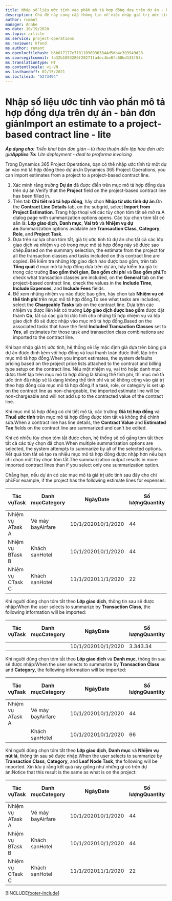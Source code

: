 ```yaml
---
title: Nhập số liệu ước tính vào phần mô tả hợp đồng dựa trên dự án - bản đơn giản
description: Chủ đề này cung cấp thông tin về việc nhập giá trị ước tính tài chính từ dự án vào mục mô tả hợp đồng.
author: rumant
manager: Annbe
ms.date: 10/19/2020
ms.topic: article
ms.service: project-operations
ms.reviewer: kfend
ms.author: rumant
ms.openlocfilehash: b6b017177e718110969363844d5db4c393949d28
ms.sourcegitcommit: fa32b1893286f20271fa4ec4be8fc68bd135f53c
ms.translationtype: HT
ms.contentlocale: vi-VN
ms.lasthandoff: 02/15/2021
ms.locfileid: "5273494"
---
```

# <a name="import-an-estimate-to-a-project-based-contract-line---lite"></a><span data-ttu-id="86056-103">Nhập số liệu ước tính vào phần mô tả hợp đồng dựa trên dự án - bản đơn giản</span><span class="sxs-lookup"><span data-stu-id="86056-103">Import an estimate to a project-based contract line - lite</span></span>

<span data-ttu-id="86056-104">_**Áp dụng cho:** Triển khai bản đơn giản – từ thỏa thuận đến lập hóa đơn ước giá_</span><span class="sxs-lookup"><span data-stu-id="86056-104">_**Applies To:** Lite deployment - deal to proforma invoicing_</span></span>

<span data-ttu-id="86056-105">Trong Dynamics 365 Project Operations, bạn có thể nhập ước tính từ một dự án vào mô tả hợp đồng theo dự án.</span><span class="sxs-lookup"><span data-stu-id="86056-105">In Dynamics 365 Project Operations, you can import estimates from a project to a project-based contract line.</span></span>

1. <span data-ttu-id="86056-106">Xác minh rằng trường **Dự án** đã được điền trên mục mô tả hợp đồng dựa trên dự án.</span><span class="sxs-lookup"><span data-stu-id="86056-106">Verify that the **Project** field on the project-based contract line has been filled in.</span></span>
2. <span data-ttu-id="86056-107">Trên tab **Chi tiết mô tả hợp đồng**, hãy chọn **Nhập từ ước tính dự án**.</span><span class="sxs-lookup"><span data-stu-id="86056-107">On the **Contract Line Details** tab, on the subgrid, select **Import from Project Estimation**.</span></span> <span data-ttu-id="86056-108">Trang hộp thoại với các tùy chọn tóm tắt sẽ mở ra.</span><span class="sxs-lookup"><span data-stu-id="86056-108">A dialog page with summarization options opens.</span></span> <span data-ttu-id="86056-109">Các tùy chọn tóm tắt có sẵn là: **Lớp giao dịch**, **Danh mục**, **Vai trò** và **Nhiệm vụ dự án**.</span><span class="sxs-lookup"><span data-stu-id="86056-109">Summarization options available are **Transaction Class**, **Category**, **Role**, and **Project Task**.</span></span>
3. <span data-ttu-id="86056-110">Dựa trên sự lựa chọn tóm tắt, giá trị ước tính từ dự án cho tất cả các lớp giao dịch và nhiệm vụ có trong mục mô tả hợp đồng này sẽ được sao chép.</span><span class="sxs-lookup"><span data-stu-id="86056-110">Based on the summary selection, the estimate from the project for all the transaction classes and tasks included on this contract line are copied.</span></span> <span data-ttu-id="86056-111">Để kiểm tra những lớp giao dịch nào được bao gồm, trên tab **Tổng quát** ở mục mô tả hợp đồng dựa trên dự án, hãy kiểm tra giá trị trong các trường **Bao gồm thời gian**, **Bao gồm chi phí** và **Bao gồm phí**.</span><span class="sxs-lookup"><span data-stu-id="86056-111">To check what transaction classes are included, on the **General** tab on the project-based contract line, check the values in the **Include Time**, **Include Expenses**, and **Include Fees** fields.</span></span> 
4. <span data-ttu-id="86056-112">Để xem những nhiệm vụ nào được bao gồm, hãy chọn tab **Nhiệm vụ có thể tính phí** trên mục mô tả hợp đồng.</span><span class="sxs-lookup"><span data-stu-id="86056-112">To see what tasks are included, select the **Chargeable Tasks** tab on the contract line.</span></span> <span data-ttu-id="86056-113">Dựa trên các nhiệm vụ được liên kết có trường **Lớp giao dịch được bao gồm** được đặt thành **Có**, tất cả các giá trị ước tính cho những tổ hợp nhiệm vụ và lớp giao dịch đó sẽ được nhập vào mục mô tả hợp đồng.</span><span class="sxs-lookup"><span data-stu-id="86056-113">Based on the associated tasks that have the field **Included Transaction Classes** set to **Yes**, all estimates for those task and transaction class combinations are imported to the contract line.</span></span>

<span data-ttu-id="86056-114">Khi bạn nhập giá trị ước tính, hệ thống sẽ lấy mặc định giá dựa trên bảng giá dự án được đính kèm với hợp đồng và loại thanh toán được thiết lập trên mục mô tả hợp đồng.</span><span class="sxs-lookup"><span data-stu-id="86056-114">When you import estimates, the system defaults pricing based on the project price lists attached to the contract and billing type setup on the contract line.</span></span> <span data-ttu-id="86056-115">Nếu một nhiệm vụ, vai trò hoặc danh mục được thiết lập trên mục mô tả hợp đồng là không thể tính phí, thì mục mô tả ước tính đã nhập sẽ là dạng không thể tính phí và sẽ không cộng vào giá trị theo hợp đồng của mục mô tả hợp đồng.</span><span class="sxs-lookup"><span data-stu-id="86056-115">If a task, role, or category is set up on the contract line as non-chargeable, the imported estimate line will be non-chargeable and will not add up to the contracted value of the contract line.</span></span>

<span data-ttu-id="86056-116">Khi mục mô tả hợp đồng có chi tiết mô tả, các trường **Giá trị hợp đồng** và **Thuế ước tính** trên mục mô tả hợp đồng được tóm tắt và không thể chỉnh sửa.</span><span class="sxs-lookup"><span data-stu-id="86056-116">When a contract line has line details, the **Contract Value** and **Estimated Tax** fields on the contract line are summarized and can't be edited.</span></span>

<span data-ttu-id="86056-117">Khi có nhiều tùy chọn tóm tắt được chọn, hệ thống sẽ cố gắng tóm tắt theo tất cả các tùy chọn đã chọn.</span><span class="sxs-lookup"><span data-stu-id="86056-117">When multiple summarization options are selected, the system attempts to summarize by all of the selected options.</span></span> <span data-ttu-id="86056-118">Kết quả tóm tắt sẽ tạo ra nhiều mục mô tả hợp đồng được nhập hơn nếu bạn chỉ chọn một tùy chọn tóm tắt.</span><span class="sxs-lookup"><span data-stu-id="86056-118">The summarization output results in more imported contract lines than if you select only one summarization option.</span></span>

<span data-ttu-id="86056-119">Chẳng hạn, nếu dự án có các mục mô tả giá trị ước tính sau đây cho chi phí:</span><span class="sxs-lookup"><span data-stu-id="86056-119">For example, if the project has the following estimate lines for expenses:</span></span>

| <span data-ttu-id="86056-120">Tác vụ</span><span class="sxs-lookup"><span data-stu-id="86056-120">Task</span></span> | <span data-ttu-id="86056-121">Danh mục</span><span class="sxs-lookup"><span data-stu-id="86056-121">Category</span></span> | <span data-ttu-id="86056-122">Ngày</span><span class="sxs-lookup"><span data-stu-id="86056-122">Date</span></span> | <span data-ttu-id="86056-123">Số lượng</span><span class="sxs-lookup"><span data-stu-id="86056-123">Quantity</span></span> | <span data-ttu-id="86056-124">Đơn giá</span><span class="sxs-lookup"><span data-stu-id="86056-124">Unit price</span></span> | <span data-ttu-id="86056-125">Số lượng</span><span class="sxs-lookup"><span data-stu-id="86056-125">Amount</span></span> |
| --- | --- | --- | --- | --- | --- |
| <span data-ttu-id="86056-126">Nhiệm vụ A</span><span class="sxs-lookup"><span data-stu-id="86056-126">Task A</span></span> | <span data-ttu-id="86056-127">Vé máy bay</span><span class="sxs-lookup"><span data-stu-id="86056-127">Airfare</span></span> | <span data-ttu-id="86056-128">10/1/2020</span><span class="sxs-lookup"><span data-stu-id="86056-128">10/1/2020</span></span> | <span data-ttu-id="86056-129">4</span><span class="sxs-lookup"><span data-stu-id="86056-129">4</span></span> | <span data-ttu-id="86056-130">400</span><span class="sxs-lookup"><span data-stu-id="86056-130">400</span></span> | <span data-ttu-id="86056-131">1600</span><span class="sxs-lookup"><span data-stu-id="86056-131">1600</span></span> |
| <span data-ttu-id="86056-132">Nhiệm vụ B</span><span class="sxs-lookup"><span data-stu-id="86056-132">Task B</span></span> | <span data-ttu-id="86056-133">Khách sạn</span><span class="sxs-lookup"><span data-stu-id="86056-133">Hotel</span></span> | <span data-ttu-id="86056-134">10/1/2020</span><span class="sxs-lookup"><span data-stu-id="86056-134">10/1/2020</span></span> | <span data-ttu-id="86056-135">4</span><span class="sxs-lookup"><span data-stu-id="86056-135">4</span></span> | <span data-ttu-id="86056-136">200</span><span class="sxs-lookup"><span data-stu-id="86056-136">200</span></span> | <span data-ttu-id="86056-137">800</span><span class="sxs-lookup"><span data-stu-id="86056-137">800</span></span> |
| <span data-ttu-id="86056-138">Nhiệm vụ C</span><span class="sxs-lookup"><span data-stu-id="86056-138">Task C</span></span> | <span data-ttu-id="86056-139">Khách sạn</span><span class="sxs-lookup"><span data-stu-id="86056-139">Hotel</span></span> | <span data-ttu-id="86056-140">11/1/2020</span><span class="sxs-lookup"><span data-stu-id="86056-140">11/1/2020</span></span> | <span data-ttu-id="86056-141">2</span><span class="sxs-lookup"><span data-stu-id="86056-141">2</span></span> | <span data-ttu-id="86056-142">200</span><span class="sxs-lookup"><span data-stu-id="86056-142">200</span></span> | <span data-ttu-id="86056-143">400</span><span class="sxs-lookup"><span data-stu-id="86056-143">400</span></span> |

<span data-ttu-id="86056-144">Khi người dùng chọn tóm tắt theo **Lớp giao dịch**, thông tin sau sẽ được nhập:</span><span class="sxs-lookup"><span data-stu-id="86056-144">When the user selects to summarize by **Transaction Class**, the following information will be imported:</span></span>

| <span data-ttu-id="86056-145">Tác vụ</span><span class="sxs-lookup"><span data-stu-id="86056-145">Task</span></span> | <span data-ttu-id="86056-146">Danh mục</span><span class="sxs-lookup"><span data-stu-id="86056-146">Category</span></span> | <span data-ttu-id="86056-147">Ngày</span><span class="sxs-lookup"><span data-stu-id="86056-147">Date</span></span> | <span data-ttu-id="86056-148">Số lượng</span><span class="sxs-lookup"><span data-stu-id="86056-148">Quantity</span></span> | <span data-ttu-id="86056-149">Đơn giá</span><span class="sxs-lookup"><span data-stu-id="86056-149">Unit price</span></span> | <span data-ttu-id="86056-150">Số lượng</span><span class="sxs-lookup"><span data-stu-id="86056-150">Amount</span></span> |
| --- | --- | --- | --- | --- | --- |
| &nbsp; | &nbsp; | <span data-ttu-id="86056-151">10/1/2020</span><span class="sxs-lookup"><span data-stu-id="86056-151">10/1/2020</span></span> | <span data-ttu-id="86056-152">3.34</span><span class="sxs-lookup"><span data-stu-id="86056-152">3.34</span></span> | <span data-ttu-id="86056-153">840</span><span class="sxs-lookup"><span data-stu-id="86056-153">840</span></span> | <span data-ttu-id="86056-154">2800</span><span class="sxs-lookup"><span data-stu-id="86056-154">2800</span></span> |

<span data-ttu-id="86056-155">Khi người dùng chọn tóm tắt theo **Lớp giao dịch** và **Danh mục**, thông tin sau sẽ được nhập:</span><span class="sxs-lookup"><span data-stu-id="86056-155">When the user selects to summarize by **Transaction Class** and **Category**, the following information will be imported:</span></span>

| <span data-ttu-id="86056-156">Tác vụ</span><span class="sxs-lookup"><span data-stu-id="86056-156">Task</span></span> | <span data-ttu-id="86056-157">Danh mục</span><span class="sxs-lookup"><span data-stu-id="86056-157">Category</span></span> | <span data-ttu-id="86056-158">Ngày</span><span class="sxs-lookup"><span data-stu-id="86056-158">Date</span></span> | <span data-ttu-id="86056-159">Số lượng</span><span class="sxs-lookup"><span data-stu-id="86056-159">Quantity</span></span> | <span data-ttu-id="86056-160">Đơn giá</span><span class="sxs-lookup"><span data-stu-id="86056-160">Unit price</span></span> | <span data-ttu-id="86056-161">Số lượng</span><span class="sxs-lookup"><span data-stu-id="86056-161">Amount</span></span> |
| --- | --- | --- | --- | --- | --- |
| <span data-ttu-id="86056-162">Nhiệm vụ A</span><span class="sxs-lookup"><span data-stu-id="86056-162">Task A</span></span> | <span data-ttu-id="86056-163">Vé máy bay</span><span class="sxs-lookup"><span data-stu-id="86056-163">Airfare</span></span> | <span data-ttu-id="86056-164">10/1/2020</span><span class="sxs-lookup"><span data-stu-id="86056-164">10/1/2020</span></span> | <span data-ttu-id="86056-165">4</span><span class="sxs-lookup"><span data-stu-id="86056-165">4</span></span> | <span data-ttu-id="86056-166">400</span><span class="sxs-lookup"><span data-stu-id="86056-166">400</span></span> | <span data-ttu-id="86056-167">1600</span><span class="sxs-lookup"><span data-stu-id="86056-167">1600</span></span> |
| &nbsp;| <span data-ttu-id="86056-168">Khách sạn</span><span class="sxs-lookup"><span data-stu-id="86056-168">Hotel</span></span> | <span data-ttu-id="86056-169">10/1/2020</span><span class="sxs-lookup"><span data-stu-id="86056-169">10/1/2020</span></span> | <span data-ttu-id="86056-170">6</span><span class="sxs-lookup"><span data-stu-id="86056-170">6</span></span> | <span data-ttu-id="86056-171">200</span><span class="sxs-lookup"><span data-stu-id="86056-171">200</span></span> | <span data-ttu-id="86056-172">1200</span><span class="sxs-lookup"><span data-stu-id="86056-172">1200</span></span> |

<span data-ttu-id="86056-173">Khi người dùng chọn tóm tắt theo **Lớp giao dịch**, **Danh mục** và **Nhiệm vụ nút lá**, thông tin sau sẽ được nhập.</span><span class="sxs-lookup"><span data-stu-id="86056-173">When the user selects to summarize by **Transaction Class**, **Category**, and **Leaf Node Task**, the following will be imported.</span></span> <span data-ttu-id="86056-174">Xin lưu ý rằng kết quả này giống như những gì có trên dự án:</span><span class="sxs-lookup"><span data-stu-id="86056-174">Notice that this result is the same as what is on the project:</span></span>

| <span data-ttu-id="86056-175">Tác vụ</span><span class="sxs-lookup"><span data-stu-id="86056-175">Task</span></span> | <span data-ttu-id="86056-176">Danh mục</span><span class="sxs-lookup"><span data-stu-id="86056-176">Category</span></span> | <span data-ttu-id="86056-177">Ngày</span><span class="sxs-lookup"><span data-stu-id="86056-177">Date</span></span> | <span data-ttu-id="86056-178">Số lượng</span><span class="sxs-lookup"><span data-stu-id="86056-178">Quantity</span></span> | <span data-ttu-id="86056-179">Đơn giá</span><span class="sxs-lookup"><span data-stu-id="86056-179">Unit price</span></span> | <span data-ttu-id="86056-180">Số lượng</span><span class="sxs-lookup"><span data-stu-id="86056-180">Amount</span></span> |
| --- | --- | --- | --- | --- | --- |
| <span data-ttu-id="86056-181">Nhiệm vụ A</span><span class="sxs-lookup"><span data-stu-id="86056-181">Task A</span></span> | <span data-ttu-id="86056-182">Vé máy bay</span><span class="sxs-lookup"><span data-stu-id="86056-182">Airfare</span></span> | <span data-ttu-id="86056-183">10/1/2020</span><span class="sxs-lookup"><span data-stu-id="86056-183">10/1/2020</span></span> | <span data-ttu-id="86056-184">4</span><span class="sxs-lookup"><span data-stu-id="86056-184">4</span></span> | <span data-ttu-id="86056-185">400</span><span class="sxs-lookup"><span data-stu-id="86056-185">400</span></span> | <span data-ttu-id="86056-186">1600</span><span class="sxs-lookup"><span data-stu-id="86056-186">1600</span></span> |
| <span data-ttu-id="86056-187">Nhiệm vụ B</span><span class="sxs-lookup"><span data-stu-id="86056-187">Task B</span></span> | <span data-ttu-id="86056-188">Khách sạn</span><span class="sxs-lookup"><span data-stu-id="86056-188">Hotel</span></span> | <span data-ttu-id="86056-189">10/1/2020</span><span class="sxs-lookup"><span data-stu-id="86056-189">10/1/2020</span></span> | <span data-ttu-id="86056-190">4</span><span class="sxs-lookup"><span data-stu-id="86056-190">4</span></span> | <span data-ttu-id="86056-191">200</span><span class="sxs-lookup"><span data-stu-id="86056-191">200</span></span> | <span data-ttu-id="86056-192">800</span><span class="sxs-lookup"><span data-stu-id="86056-192">800</span></span> |
| <span data-ttu-id="86056-193">Nhiệm vụ C</span><span class="sxs-lookup"><span data-stu-id="86056-193">Task C</span></span> | <span data-ttu-id="86056-194">Khách sạn</span><span class="sxs-lookup"><span data-stu-id="86056-194">Hotel</span></span> | <span data-ttu-id="86056-195">11/1/2020</span><span class="sxs-lookup"><span data-stu-id="86056-195">11/1/2020</span></span> | <span data-ttu-id="86056-196">2</span><span class="sxs-lookup"><span data-stu-id="86056-196">2</span></span> | <span data-ttu-id="86056-197">200</span><span class="sxs-lookup"><span data-stu-id="86056-197">200</span></span> | <span data-ttu-id="86056-198">400</span><span class="sxs-lookup"><span data-stu-id="86056-198">400</span></span> |


[!INCLUDE[footer-include](../../includes/footer-banner.md)]